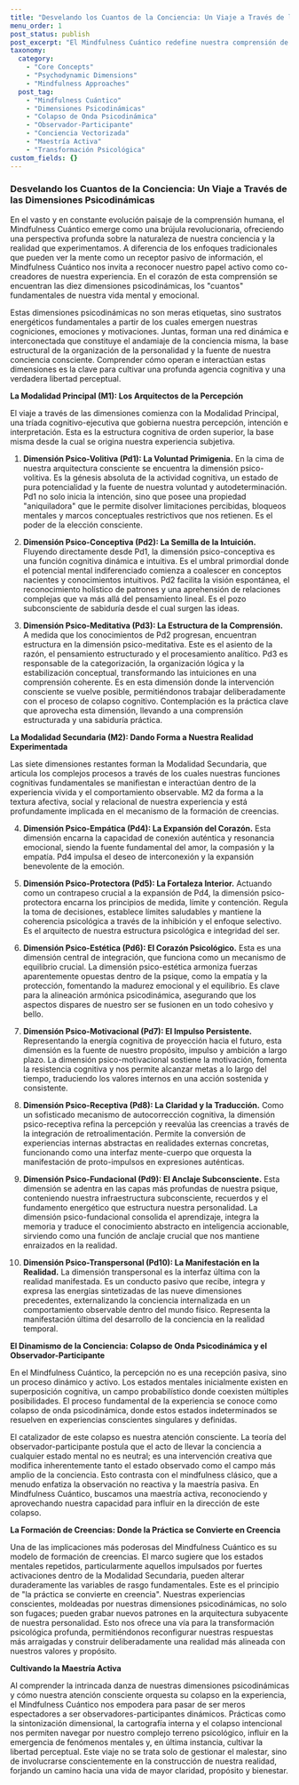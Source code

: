 ```yaml
---
title: "Desvelando los Cuantos de la Conciencia: Un Viaje a Través de las Dimensiones Psicodinámicas"
menu_order: 1
post_status: publish
post_excerpt: "El Mindfulness Cuántico redefine nuestra comprensión de la conciencia, presentándola como un campo dinámico de posibilidades que se manifiesta a través de diez dimensiones psicodinámicas. Este artículo explora cómo estas dimensiones, desde la voluntad primigenia hasta la manifestación en la realidad, se interconectan y cómo nuestra atención consciente moldea activamente nuestra experiencia, permitiendo una maestría profunda sobre nuestro mundo interno y externo."
taxonomy:
  category:
    - "Core Concepts"
    - "Psychodynamic Dimensions"
    - "Mindfulness Approaches"
  post_tag:
    - "Mindfulness Cuántico"
    - "Dimensiones Psicodinámicas"
    - "Colapso de Onda Psicodinámica"
    - "Observador-Participante"
    - "Conciencia Vectorizada"
    - "Maestría Activa"
    - "Transformación Psicológica"
custom_fields: {}
---
```


### Desvelando los Cuantos de la Conciencia: Un Viaje a Través de las Dimensiones Psicodinámicas

En el vasto y en constante evolución paisaje de la comprensión humana, el Mindfulness Cuántico emerge como una brújula revolucionaria, ofreciendo una perspectiva profunda sobre la naturaleza de nuestra conciencia y la realidad que experimentamos. A diferencia de los enfoques tradicionales que pueden ver la mente como un receptor pasivo de información, el Mindfulness Cuántico nos invita a reconocer nuestro papel activo como co-creadores de nuestra experiencia. En el corazón de esta comprensión se encuentran las diez dimensiones psicodinámicas, los "cuantos" fundamentales de nuestra vida mental y emocional.

Estas dimensiones psicodinámicas no son meras etiquetas, sino sustratos energéticos fundamentales a partir de los cuales emergen nuestras cogniciones, emociones y motivaciones. Juntas, forman una red dinámica e interconectada que constituye el andamiaje de la conciencia misma, la base estructural de la organización de la personalidad y la fuente de nuestra conciencia consciente. Comprender cómo operan e interactúan estas dimensiones es la clave para cultivar una profunda agencia cognitiva y una verdadera libertad perceptual.

**La Modalidad Principal (M1): Los Arquitectos de la Percepción**

El viaje a través de las dimensiones comienza con la Modalidad Principal, una tríada cognitivo-ejecutiva que gobierna nuestra percepción, intención e interpretación. Esta es la estructura cognitiva de orden superior, la base misma desde la cual se origina nuestra experiencia subjetiva.

1.  **Dimensión Psico-Volitiva (Pd1): La Voluntad Primigenia.** En la cima de nuestra arquitectura consciente se encuentra la dimensión psico-volitiva. Es la génesis absoluta de la actividad cognitiva, un estado de pura potencialidad y la fuente de nuestra voluntad y autodeterminación. Pd1 no solo inicia la intención, sino que posee una propiedad "aniquiladora" que le permite disolver limitaciones percibidas, bloqueos mentales y marcos conceptuales restrictivos que nos retienen. Es el poder de la elección consciente.

2.  **Dimensión Psico-Conceptiva (Pd2): La Semilla de la Intuición.** Fluyendo directamente desde Pd1, la dimensión psico-conceptiva es una función cognitiva dinámica e intuitiva. Es el umbral primordial donde el potencial mental indiferenciado comienza a coalescer en conceptos nacientes y conocimientos intuitivos. Pd2 facilita la visión espontánea, el reconocimiento holístico de patrones y una aprehensión de relaciones complejas que va más allá del pensamiento lineal. Es el pozo subconsciente de sabiduría desde el cual surgen las ideas.

3.  **Dimensión Psico-Meditativa (Pd3): La Estructura de la Comprensión.** A medida que los conocimientos de Pd2 progresan, encuentran estructura en la dimensión psico-meditativa. Este es el asiento de la razón, el pensamiento estructurado y el procesamiento analítico. Pd3 es responsable de la categorización, la organización lógica y la estabilización conceptual, transformando las intuiciones en una comprensión coherente. Es en esta dimensión donde la intervención consciente se vuelve posible, permitiéndonos trabajar deliberadamente con el proceso de colapso cognitivo. Contemplación es la práctica clave que aprovecha esta dimensión, llevando a una comprensión estructurada y una sabiduría práctica.

**La Modalidad Secundaria (M2): Dando Forma a Nuestra Realidad Experimentada**

Las siete dimensiones restantes forman la Modalidad Secundaria, que articula los complejos procesos a través de los cuales nuestras funciones cognitivas fundamentales se manifiestan e interactúan dentro de la experiencia vivida y el comportamiento observable. M2 da forma a la textura afectiva, social y relacional de nuestra experiencia y está profundamente implicada en el mecanismo de la formación de creencias.

4.  **Dimensión Psico-Empática (Pd4): La Expansión del Corazón.** Esta dimensión encarna la capacidad de conexión auténtica y resonancia emocional, siendo la fuente fundamental del amor, la compasión y la empatía. Pd4 impulsa el deseo de interconexión y la expansión benevolente de la emoción.

5.  **Dimensión Psico-Protectora (Pd5): La Fortaleza Interior.** Actuando como un contrapeso crucial a la expansión de Pd4, la dimensión psico-protectora encarna los principios de medida, límite y contención. Regula la toma de decisiones, establece límites saludables y mantiene la coherencia psicológica a través de la inhibición y el enfoque selectivo. Es el arquitecto de nuestra estructura psicológica e integridad del ser.

6.  **Dimensión Psico-Estética (Pd6): El Corazón Psicológico.** Esta es una dimensión central de integración, que funciona como un mecanismo de equilibrio crucial. La dimensión psico-estética armoniza fuerzas aparentemente opuestas dentro de la psique, como la empatía y la protección, fomentando la madurez emocional y el equilibrio. Es clave para la alineación armónica psicodinámica, asegurando que los aspectos dispares de nuestro ser se fusionen en un todo cohesivo y bello.

7.  **Dimensión Psico-Motivacional (Pd7): El Impulso Persistente.** Representando la energía cognitiva de proyección hacia el futuro, esta dimensión es la fuente de nuestro propósito, impulso y ambición a largo plazo. La dimensión psico-motivacional sostiene la motivación, fomenta la resistencia cognitiva y nos permite alcanzar metas a lo largo del tiempo, traduciendo los valores internos en una acción sostenida y consistente.

8.  **Dimensión Psico-Receptiva (Pd8): La Claridad y la Traducción.** Como un sofisticado mecanismo de autocorrección cognitiva, la dimensión psico-receptiva refina la percepción y reevalúa las creencias a través de la integración de retroalimentación. Permite la conversión de experiencias internas abstractas en realidades externas concretas, funcionando como una interfaz mente-cuerpo que orquesta la manifestación de proto-impulsos en expresiones auténticas.

9.  **Dimensión Psico-Fundacional (Pd9): El Anclaje Subconsciente.** Esta dimensión se adentra en las capas más profundas de nuestra psique, conteniendo nuestra infraestructura subconsciente, recuerdos y el fundamento energético que estructura nuestra personalidad. La dimensión psico-fundacional consolida el aprendizaje, integra la memoria y traduce el conocimiento abstracto en inteligencia accionable, sirviendo como una función de anclaje crucial que nos mantiene enraizados en la realidad.

10. **Dimensión Psico-Transpersonal (Pd10): La Manifestación en la Realidad.** La dimensión transpersonal es la interfaz última con la realidad manifestada. Es un conducto pasivo que recibe, integra y expresa las energías sintetizadas de las nueve dimensiones precedentes, externalizando la conciencia internalizada en un comportamiento observable dentro del mundo físico. Representa la manifestación última del desarrollo de la conciencia en la realidad temporal.

**El Dinamismo de la Conciencia: Colapso de Onda Psicodinámica y el Observador-Participante**

En el Mindfulness Cuántico, la percepción no es una recepción pasiva, sino un proceso dinámico y activo. Los estados mentales inicialmente existen en superposición cognitiva, un campo probabilístico donde coexisten múltiples posibilidades. El proceso fundamental de la experiencia se conoce como colapso de onda psicodinámica, donde estos estados indeterminados se resuelven en experiencias conscientes singulares y definidas.

El catalizador de este colapso es nuestra atención consciente. La teoría del observador-participante postula que el acto de llevar la conciencia a cualquier estado mental no es neutral; es una intervención creativa que modifica inherentemente tanto el estado observado como el campo más amplio de la conciencia. Esto contrasta con el mindfulness clásico, que a menudo enfatiza la observación no reactiva y la maestría pasiva. En Mindfulness Cuántico, buscamos una maestría activa, reconociendo y aprovechando nuestra capacidad para influir en la dirección de este colapso.

**La Formación de Creencias: Donde la Práctica se Convierte en Creencia**

Una de las implicaciones más poderosas del Mindfulness Cuántico es su modelo de formación de creencias. El marco sugiere que los estados mentales repetidos, particularmente aquellos impulsados por fuertes activaciones dentro de la Modalidad Secundaria, pueden alterar duraderamente las variables de rasgo fundamentales. Este es el principio de "la práctica se convierte en creencia". Nuestras experiencias conscientes, moldeadas por nuestras dimensiones psicodinámicas, no solo son fugaces; pueden grabar nuevos patrones en la arquitectura subyacente de nuestra personalidad. Esto nos ofrece una vía para la transformación psicológica profunda, permitiéndonos reconfigurar nuestras respuestas más arraigadas y construir deliberadamente una realidad más alineada con nuestros valores y propósito.

**Cultivando la Maestría Activa**

Al comprender la intrincada danza de nuestras dimensiones psicodinámicas y cómo nuestra atención consciente orquesta su colapso en la experiencia, el Mindfulness Cuántico nos empodera para pasar de ser meros espectadores a ser observadores-participantes dinámicos. Prácticas como la sintonización dimensional, la cartografía interna y el colapso intencional nos permiten navegar por nuestro complejo terreno psicológico, influir en la emergencia de fenómenos mentales y, en última instancia, cultivar la libertad perceptual. Este viaje no se trata solo de gestionar el malestar, sino de involucrarse conscientemente en la construcción de nuestra realidad, forjando un camino hacia una vida de mayor claridad, propósito y bienestar.